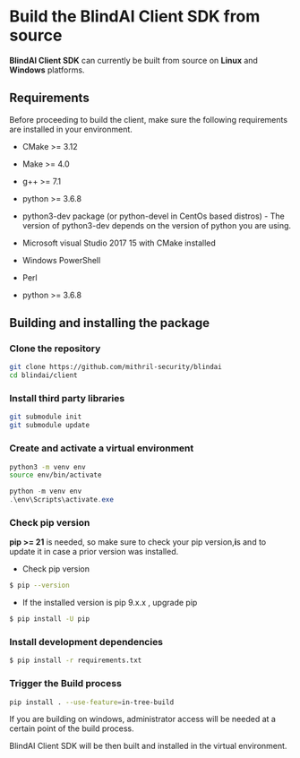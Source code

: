 # Build the BlindAI Client SDK from source

**BlindAI Client SDK** can currently be built from source on **Linux** and **Windows** platforms.&#x20;

## Requirements

Before proceeding to build the client, make sure the following requirements are installed in your environment.&#x20;



* CMake >= 3.12
* Make >= 4.0
* g++ >= 7.1
* python >= 3.6.8
* python3-dev package (or python-devel in CentOs based distros) - The version of python3-dev depends on the version of python you are using.



* Microsoft visual Studio 2017 15 with CMake installed
* Windows PowerShell
* Perl
* python >= 3.6.8



## Building and installing the package

### **Clone the repository**

```bash
git clone https://github.com/mithril-security/blindai
cd blindai/client
```

### Install third party libraries

```bash
git submodule init
git submodule update
```

### Create and activate a virtual environment



```bash
python3 -m venv env
source env/bin/activate
```



```powershell
python -m venv env
.\env\Scripts\activate.exe
```



### Check pip version


**pip >= 21** is needed, so make sure to check your pip version,**i**s and to update it in case a prior version was installed.


* Check pip version

```bash
$ pip --version
```

* If the installed version is pip 9.x.x , upgrade pip

```bash
$ pip install -U pip
```

### Install development dependencies

```bash
$ pip install -r requirements.txt
```

### Trigger the Build process

```bash
pip install . --use-feature=in-tree-build
```


If you are building on windows, administrator access will be needed at a certain point of the build process.


BlindAI Client SDK will be then built and installed in the virtual environment.&#x20;
